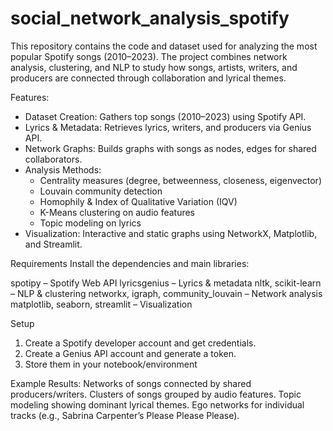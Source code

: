 # social_network_analysis_spotify

This repository contains the code and dataset used for analyzing the most popular Spotify songs (2010–2023). The project combines network analysis, clustering, and NLP to study how songs, artists, writers, and producers are connected through collaboration and lyrical themes.

Features: 

 * Dataset Creation: Gathers top songs (2010–2023) using Spotify API.
 * Lyrics & Metadata: Retrieves lyrics, writers, and producers via Genius API.
 * Network Graphs: Builds graphs with songs as nodes, edges for shared collaborators.
 * Analysis Methods:
   * Centrality measures (degree, betweenness, closeness, eigenvector)
   * Louvain community detection
   * Homophily & Index of Qualitative Variation (IQV)
   * K-Means clustering on audio features
   * Topic modeling on lyrics
 * Visualization: Interactive and static graphs using NetworkX, Matplotlib, and Streamlit.

Requirements
Install the dependencies and main libraries:

spotipy – Spotify Web API
lyricsgenius – Lyrics & metadata
nltk, scikit-learn – NLP & clustering
networkx, igraph, community_louvain – Network analysis
matplotlib, seaborn, streamlit – Visualization


Setup
1. Create a Spotify developer account and get credentials.
2. Create a Genius API account and generate a token.
3. Store them in your notebook/environment


Example Results:
Networks of songs connected by shared producers/writers.
Clusters of songs grouped by audio features.
Topic modeling showing dominant lyrical themes.
Ego networks for individual tracks (e.g., Sabrina Carpenter’s Please Please Please).
